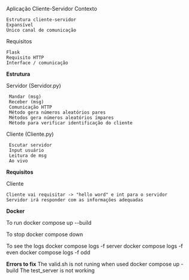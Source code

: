 Aplicação Cliente-Servidor
Contexto

    Estrutura cliente-servidor
    Expansível
    Único canal de comunicação

Requisitos

    Flask
    Requisito HTTP
    Interface / comunicação

**Estrutura**

 Servidor (Servidor.py)
 
     Mandar (msg)
     Receber (msg)
     Comunicação HTTP
     Método gera números aleatórios pares
     Métodos gera números aleatórios ímpares
     Método para verificar identificação do cliente
 
 Cliente (Cliente.py)
 
     Escutar servidor
     Input usuário
     Leitura de msg
     Ao vivo

**Requisitos**

Cliente

    Cliente vai requisitar -> "hello word" e int para o servidor
    Servidor irá responder com as informações adequadas


**Docker**

To run 
    docker compose up --build

To stop
    docker compose down

To see the logs
    docker compose logs -f server
    docker compose logs -f even
    docker compose logs -f odd


**Errors to fix**
    The valid.sh is not runing when used docker compose up -build
    The test_server is not working